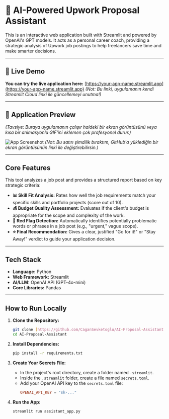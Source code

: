 # 🤖 AI-Powered Upwork Proposal Assistant

This is an interactive web application built with Streamlit and powered by OpenAI's GPT models. It acts as a personal career coach, providing a strategic analysis of Upwork job postings to help freelancers save time and make smarter decisions.

---

## 🚀 Live Demo

**You can try the live application here:** [https://your-app-name.streamlit.app](https://your-app-name.streamlit.app)
*(Not: Bu linki, uygulamanın kendi Streamlit Cloud linki ile güncellemeyi unutma!)*

---

## 📸 Application Preview

*(Tavsiye: Buraya uygulamanın çalışır haldeki bir ekran görüntüsünü veya kısa bir animasyonlu GIF'ini eklemen çok profesyonel durur.)*

![App Screenshot](https://github.com/CaganSevketoglu/AI-Proposal-Assistant/blob/main/Ekran%20Resmi%202025-06-22%2014.10.15.jpg?raw=true) 
*(Not: Bu satırı şimdilik bıraktım, GitHub'a yüklediğin bir ekran görüntüsünün linki ile değiştirebilirsin.)*


---

## Core Features

This tool analyzes a job post and provides a structured report based on key strategic criteria:

-   **📊 Skill Fit Analysis:** Rates how well the job requirements match your specific skills and portfolio projects (score out of 10).
-   **💰 Budget Quality Assessment:** Evaluates if the client's budget is appropriate for the scope and complexity of the work.
-   **🚩 Red Flag Detection:** Automatically identifies potentially problematic words or phrases in a job post (e.g., "urgent," vague scope).
-   **⭐ Final Recommendation:** Gives a clear, justified "Go for it!" or "Stay Away!" verdict to guide your application decision.

---

## Tech Stack

-   **Language:** Python
-   **Web Framework:** Streamlit
-   **AI/LLM:** OpenAI API (GPT-4o-mini)
-   **Core Libraries:** Pandas

---

## How to Run Locally

1.  **Clone the Repository:**
    ```bash
    git clone [https://github.com/CaganSevketoglu/AI-Proposal-Assistant.git](https://github.com/CaganSevketoglu/AI-Proposal-Assistant.git)
    cd AI-Proposal-Assistant
    ```

2.  **Install Dependencies:**
    ```bash
    pip install -r requirements.txt
    ```

3.  **Create Your Secrets File:**
    -   In the project's root directory, create a folder named `.streamlit`.
    -   Inside the `.streamlit` folder, create a file named `secrets.toml`.
    -   Add your OpenAI API key to the `secrets.toml` file:
        ```toml
        OPENAI_API_KEY = "sk-..."
        ```

4.  **Run the App:**
    ```bash
    streamlit run assistant_app.py
    ```
